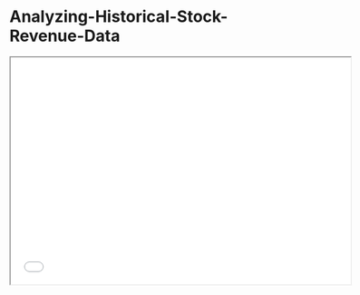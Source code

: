 # Analyzing-Historical-Stock-Revenue-Data

<iframe src="[other_page.html](https://github.com/lxy878/Analyzing-Historical-Stock-Revenue-Data/blob/main/tesla.html)" width="600" height="400"></iframe>
